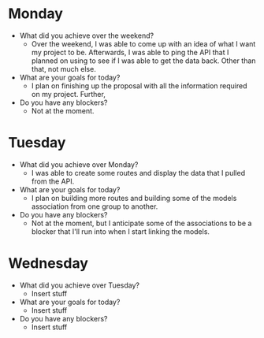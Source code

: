 # Monday
- What did you achieve over the weekend?
    * Over the weekend, I was able to come up with an idea of what I want my project to be. Afterwards, I was able to ping the API that I planned on using to see if I was able to get the data back. Other than that, not much else.
- What are your goals for today?
    * I plan on finishing up the proposal with all the information required on my project. Further, 
- Do you have any blockers?
    * Not at the moment. 


# Tuesday
- What did you achieve over Monday?
    * I was able to create some routes and display the data that I pulled from the API. 
- What are your goals for today?
    * I plan on building more routes and building some of the models association from one group to another.
- Do you have any blockers?
    * Not at the moment, but I anticipate some of the associations to be a blocker that I'll run into when I start linking the models.


# Wednesday
- What did you achieve over Tuesday?
    * Insert stuff
- What are your goals for today?
    * Insert stuff
- Do you have any blockers?
    * Insert stuff
